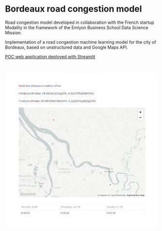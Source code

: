 # Bordeaux road congestion model
Road congestion model developed in collaboration with the French startup Modality in the framework of the Emlyon Business School Data Science Mission.

Implementation of a road congestion machine learning model for the city of Bordeaux, based on unstructured data and Google Maps API.

<a href="https://paolocosenza-road-congestion-model-project-omjs36.streamlit.app/">POC web application deployed with Streamlit</a>

<br />

![example](example.png)
